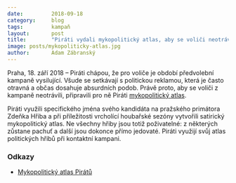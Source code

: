 ```yaml
---
date:         2018-09-18
category:     blog
tags:         kampaň
layout:       post
title:        "Piráti vydali mykopolitický atlas, aby se voliči neotrávili předvolební kampaní"
image: posts/mykopoliticky-atlas.jpg
author:       Adam Zábranský
---
```


Praha, 18. září 2018 – Piráti chápou, že pro voliče je období předvolební kampaně vysilující. Všude se setkávají s politickou reklamou, která je často otravná a občas dosahuje absurdních podob. Právě proto, aby se voliči z kampaně neotrávili, připravili pro ně Piráti [mykopolitický atlas](https://pirati.cz/assets/pdf/mykopoliticky-atlas-prahy.pdf).

Piráti využili specifického jména svého kandidáta na pražského primátora Zdeňka Hřiba a při příležitosti vrcholící houbařské sezóny vytvořili satirický mykopolitický atlas. Ne všechny hřiby jsou totiž poživatelné: z některých zůstane pachuť a další jsou dokonce přímo jedovaté. Piráti využijí svůj atlas politických hřibů při kontaktní kampani.

### Odkazy

* [Mykopolitický atlas Pirátů](https://pirati.cz/assets/pdf/mykopoliticky-atlas-prahy.pdf)
